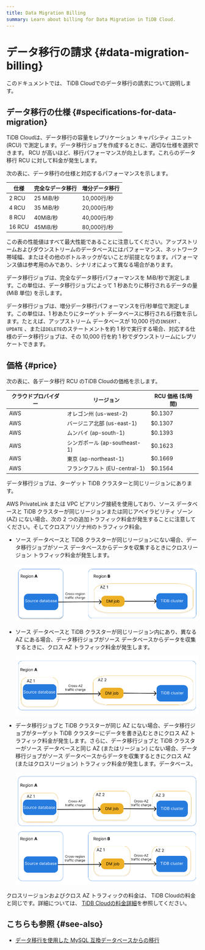 ```yaml
---
title: Data Migration Billing
summary: Learn about billing for Data Migration in TiDB Cloud.
---
```


# データ移行の請求 {#data-migration-billing}

このドキュメントでは、 TiDB Cloudでのデータ移行の請求について説明します。

## データ移行の仕様 {#specifications-for-data-migration}

TiDB Cloudは、データ移行の容量をレプリケーション キャパシティ ユニット (RCU) で測定します。データ移行ジョブを作成するときに、適切な仕様を選択できます。 RCU が高いほど、移行パフォーマンスが向上します。これらのデータ移行 RCU に対して料金が発生します。

次の表に、データ移行の仕様と対応するパフォーマンスを示します。

| 仕様     | 完全なデータ移行 | 増分データ移行   |
| ------ | -------- | --------- |
| 2 RCU  | 25 MiB/秒 | 10,000行/秒 |
| 4 RCU  | 35 MiB/秒 | 20,000行/秒 |
| 8 RCU  | 40MiB/秒  | 40,000行/秒 |
| 16 RCU | 45MiB/秒  | 80,000行/秒 |

この表の性能値はすべて最大性能であることに注意してください。アップストリームおよびダウンストリームのデータベースにはパフォーマンス、ネットワーク帯域幅、またはその他のボトルネックがないことが前提となります。パフォーマンス値は参考用のみであり、シナリオによって異なる場合があります。

データ移行ジョブは、完全なデータ移行パフォーマンスを MiB/秒で測定します。この単位は、データ移行ジョブによって 1 秒あたりに移行されるデータの量 (MiB 単位) を示します。

データ移行ジョブは、増分データ移行パフォーマンスを行/秒単位で測定します。この単位は、1 秒あたりにターゲット データベースに移行される行数を示します。たとえば、アップストリーム データベースが 10,000 行の`INSERT` 、 `UPDATE` 、または`DELETE`のステートメントを約 1 秒で実行する場合、対応する仕様のデータ移行ジョブは、その 10,000 行を約 1 秒でダウンストリームにレプリケートできます。

## 価格 {#price}

次の表に、各データ移行 RCU のTiDB Cloudの価格を示します。

| クラウドプロバイダー | リージョン                   | RCU 価格 ($/時間) |
| ---------- | ----------------------- | ------------- |
| AWS        | オレゴン州 (us-west-2)       | $0.1307       |
| AWS        | バージニア北部 (us-east-1)     | $0.1307       |
| AWS        | ムンバイ (ap-south-1)       | $0.1393       |
| AWS        | シンガポール (ap-southeast-1) | $0.1623       |
| AWS        | 東京 (ap-northeast-1)     | $0.1669       |
| AWS        | フランクフルト (EU-central-1)  | $0.1564       |

データ移行ジョブは、ターゲット TiDB クラスターと同じリージョンにあります。

AWS PrivateLink または VPC ピアリング接続を使用しており、ソース データベースと TiDB クラスターが同じリージョンまたは同じアベイラビリティ ゾーン (AZ) にない場合、次の 2 つの追加トラフィック料金が発生することに注意してください。そしてクロスアリゾナ州のトラフィック料金。

-   ソース データベースと TiDB クラスターが同じリージョンにない場合、データ移行ジョブがソース データベースからデータを収集するときにクロスリージョン トラフィック料金が発生します。

    ![Cross-region traffic charges](/media/tidb-cloud/dm-billing-cross-region-fees.png)

-   ソース データベースと TiDB クラスターが同じリージョン内にあり、異なる AZ にある場合、データ移行ジョブがソース データベースからデータを収集するときに、クロス AZ トラフィック料金が発生します。

    ![Cross-AZ traffic charges](/media/tidb-cloud/dm-billing-cross-az-fees.png)

-   データ移行ジョブと TiDB クラスターが同じ AZ にない場合、データ移行ジョブがターゲット TiDB クラスターにデータを書き込むときにクロス AZ トラフィック料金が発生します。さらに、データ移行ジョブと TiDB クラスターがソース データベースと同じ AZ (またはリージョン) にない場合、データ移行ジョブがソース データベースからデータを収集するときにクロス AZ (またはクロスリージョン) トラフィック料金が発生します。データベース。

    ![Cross-region and cross-AZ traffic charges](/media/tidb-cloud/dm-billing-cross-region-and-az-fees.png)

クロスリージョンおよびクロス AZ トラフィックの料金は、 TiDB Cloudの料金と同じです。詳細については、 [TiDB Cloudの料金詳細](https://en.pingcap.com/tidb-cloud-pricing-details/)を参照してください。

## こちらも参照 {#see-also}

-   [データ移行を使用した MySQL 互換データベースからの移行](/tidb-cloud/migrate-from-mysql-using-data-migration.md)
